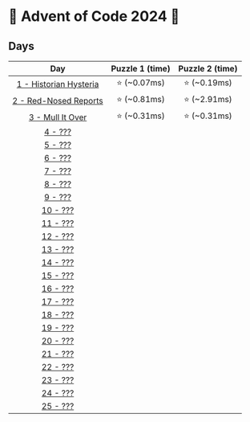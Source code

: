 # 🎄 Advent of Code 2024 🎄

## Days

|                Day                | Puzzle 1 (time) | Puzzle 2 (time) |
| :-------------------------------: | :-------------: | :-------------: |
| [1 - Historian Hysteria](day1.ts) |  ⭐️ (~0.07ms)  |  ⭐️ (~0.19ms)  |
| [2 - Red-Nosed Reports](day2.ts)  |  ⭐️ (~0.81ms)  |  ⭐️ (~2.91ms)  |
|    [3 - Mull It Over](day3.ts)    |  ⭐️ (~0.31ms)  |  ⭐️ (~0.31ms)  |
|        [4 - ???](day4.ts)         |                 |                 |
|        [5 - ???](day5.ts)         |                 |                 |
|        [6 - ???](day6.ts)         |                 |                 |
|        [7 - ???](day7.ts)         |                 |                 |
|        [8 - ???](day8.ts)         |                 |                 |
|        [9 - ???](day9.ts)         |                 |                 |
|       [10 - ???](day10.ts)        |                 |                 |
|       [11 - ???](day11.ts)        |                 |                 |
|       [12 - ???](day12.ts)        |                 |                 |
|       [13 - ???](day13.ts)        |                 |                 |
|       [14 - ???](day14.ts)        |                 |                 |
|       [15 - ???](day15.ts)        |                 |                 |
|       [16 - ???](day16.ts)        |                 |                 |
|       [17 - ???](day17.ts)        |                 |                 |
|       [18 - ???](day18.ts)        |                 |                 |
|       [19 - ???](day19.ts)        |                 |                 |
|       [20 - ???](day20.ts)        |                 |                 |
|       [21 - ???](day21.ts)        |                 |                 |
|       [22 - ???](day22.ts)        |                 |                 |
|       [23 - ???](day23.ts)        |                 |                 |
|       [24 - ???](day24.ts)        |                 |                 |
|       [25 - ???](day25.ts)        |                 |                 |
